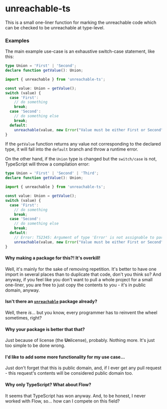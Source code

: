 # unreachable-ts

This is a small one-liner function for marking the unreachable code which can be checked to be unreachable at type-level.
 
### Examples
The main example use-case is an exhaustive switch-case statement, like this:

```typescript
type Union = 'First' | 'Second';
declare function getValue(): Union;

import { unreachable } from 'unreachable-ts';

const value: Union = getValue();
switch (value) {
  case 'First':
    // do something
    break;
  case 'Second':
    // do something else
    break;
  default:
    unreachable(value, new Error("Value must be either First or Second"));
}
```

If the `getValue` function returns any value not corresponding to the declared type, it will fall into the `default` branch and throw a runtime error.

On the other hand, if the `Union` type is changed but the `switch/case` is not, TypeScript will throw a compilation error:

```typescript
type Union = 'First' | 'Second' | 'Third';
declare function getValue(): Union;

import { unreachable } from 'unreachable-ts';

const value: Union = getValue();
switch (value) {
  case 'First':
    // do something
    break;
  case 'Second':
    // do something else
    break;
  default:
    // Error: TS2345: Argument of type 'Error' is not assignable to parameter of type 'never'.
    unreachable(value, new Error("Value must be either First or Second"));
}
```

#### Why making a package for this?! It's overkill!

Well, it's mainly for the sake of removing repetition. It's better to have one import in several places than to duplicate that code, don't you think so? And anyway, if you feel like you don't want to pull a whole project for a small one-liner, you are free to just copy the contents to you - it's in public domain, anyway.

#### Isn't there an [`unreachable`](https://www.npmjs.com/package/unreachable) package already?

Well, there _is_... but you know, every programmer has to reinvent the wheel sometimes, right?

#### Why your package is better that that?

Just because of license (the **Un**license), probably. Nothing more. It's just too simple to be done wrong.

#### I'd like to add some more functionality for my use case...

Just don't forget that this is public domain, and, if I ever get any pull request - this request's contents will be considered public domain too.

#### Why only TypeScript? What about Flow?

It seems that TypeScript has won anyway. And, to be honest, I never worked with Flow, so... how can I compete on this field?
